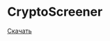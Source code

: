 # CryptoScreener

[Скачать](https://github.com/alex290/CryptoScreener/releases/download/0.0.1/Cryptoscreener0.0.1.zip "Скачать")
